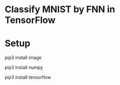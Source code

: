 # Classify MNIST by FNN in TensorFlow

# Setup
pip3 install image

pip3 install numpy

pip3 install tensorflow
